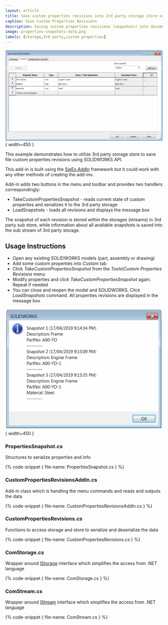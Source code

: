 ```yaml
---
layout: article
title: Save custom properties revisions into 3rd party storage store using SOLIDWORKS API
caption: Save Custom Properties Revisions
description: Saving custom properties revisions (snapshots) into document 3rd party storage store using SOLIDWORKS API
image: properties-snapshots-data.png
labels: [storage,3rd party,custom properties]
---
```

![Custom Properties](custom-properties.png){ width=450 }

This example demonstrates how to utilize 3rd party storage store to save file custom properties revisions using SOLIDWORKS API.

This add-in is built using the [SwEx.AddIn](/labs/solidworks/swex/add-in/) framework but it could work with any other methods of creating the add-ins.

Add-in adds two buttons in the menu and toolbar and provides two handlers correspondingly: 

* TakeCustomPropertiesSnapshot - reads current state of custom properties and serializes it to the 3rd party storage
* LoadSnapshots - loads all revisions and displays the message box

The snapshot of each revision is stored within the storages (streams) in 3rd party sub store, while information about all available snapshots is saved into the sub stream of 3rd party storage.

## Usage Instructions

* Open any existing SOLIDWORKS models (part, assembly or drawing)
* Add some custom properties into *Custom* tab
* Click *TakeCustomPropertiesSnapshot* from the *Tools\Custom Properties Revisions* menu
* Modify properties and click *TakeCustomPropertiesSnapshot* again. Repeat if needed
* You can close and reopen the model and SOLIDWORKS. Click *LoadSnapshots* command. All properties revisions are displayed in the message box

![All properties revisions displayed in the message box](properties-snapshots-data.png){ width=450 }

### PropertiesSnapshot.cs

Structures to serialize properties and info

{% code-snippet { file-name: PropertiesSnapshot.cs } %}

### CustomPropertiesRevisionsAddIn.cs

Add-in class which is handling the menu commands and reads and outputs the data

{% code-snippet { file-name: CustomPropertiesRevisionsAddIn.cs } %}

### CustomPropertiesRevisions.cs

Functions to access storage and store to serialize and deserialize the data

{% code-snippet { file-name: CustomPropertiesRevisions.cs } %}

### ComStorage.cs

Wrapper around [IStorage](https://docs.microsoft.com/en-us/windows/desktop/api/objidl/nn-objidl-istorage) interface which simplifies the access from .NET language

{% code-snippet { file-name: ComStorage.cs } %}

### ComStream.cs

Wrapper around [IStream](https://docs.microsoft.com/en-us/windows/desktop/api/objidl/nn-objidl-istream) interface which simplifies the access from .NET language

{% code-snippet { file-name: ComStream.cs } %}
